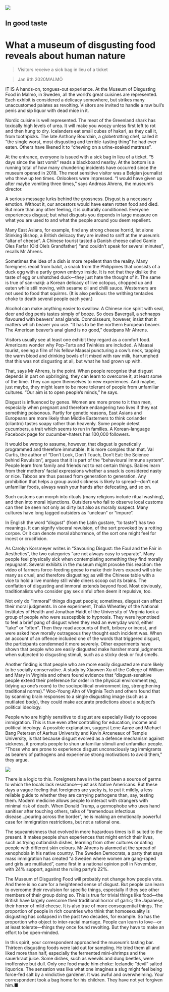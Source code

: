 ![](./images/20200111_IRD001_0.jpg)

## In good taste

# What a museum of disgusting food reveals about human nature

> Visitors receive a sick bag in lieu of a ticket

> Jan 9th 2020MALMÖ

IT IS A hands-on, tongues-out experience. At the Museum of Disgusting Food in Malmö, in Sweden, all the world’s great cuisines are represented. Each exhibit is considered a delicacy somewhere, but strikes many unaccustomed palates as revolting. Visitors are invited to handle a raw bull’s penis and sip liquor with dead mice in it.

Nordic cuisine is well represented. The meat of the Greenland shark has toxically high levels of urea. It will make you woozy unless first left to rot and then hung to dry. Icelanders eat small cubes of hakarl, as they call it, from toothpicks. The late Anthony Bourdain, a globetrotting chef, called it “the single worst, most disgusting and terrible-tasting thing” he had ever eaten. Others have likened it to “chewing on a urine-soaked mattress”.

At the entrance, everyone is issued with a sick bag in lieu of a ticket. “5 days since the last vomit” reads a blackboard nearby. At the bottom is a running total of how many chundering incidents have occurred since the museum opened in 2018. The most sensitive visitor was a Belgian journalist who threw up ten times. Onlookers were impressed. “I would have given up after maybe vomiting three times,” says Andreas Ahrens, the museum’s director.

A serious message lurks behind the grossness. Disgust is a necessary emotion. Without it, our ancestors would have eaten rotten food and died. But more than any other feeling, it is culturally conditioned. Everyone experiences disgust; but what disgusts you depends in large measure on what you are used to and what the people around you deem repellent.

Many East Asians, for example, find any strong cheese horrid, let alone Stinking Bishop, a British delicacy they are invited to sniff at the museum’s “altar of cheese”. A Chinese tourist tasted a Danish cheese called Gamle Oles Farfar (Old Ole’s Grandfather) “and couldn’t speak for several minutes”, recalls Mr Ahrens.

Sometimes the idea of a dish is more repellent than the reality. Many foreigners recoil from balut, a snack from the Philippines that consists of a duck egg with a partly grown embryo inside. It is not that they dislike the taste of egg or unhatched duck—they just hate the thought of it. The same is true of san-nakji: a Korean delicacy of live octopus, chopped up and eaten while still moving, with sesame oil and chilli sauce. Westerners are not used to food that squirms. (It is also perilous: the writhing tentacles choke to death several people each year.)

Alcohol can make anything easier to swallow. A Chinese rice spirit with seal, deer and dog penis tastes simply of booze. So does Bavergall, a schnapps flavoured with beavers’ anal glands. Connoisseurs, however, insist that it matters which beaver you use. “It has to be the northern European beaver. The American beaver’s anal gland is no good,” deadpans Mr Ahrens.

Visitors usually see at least one exhibit they regard as a comfort food. Americans wonder why Pop-Tarts and Twinkies are included. A Maasai tourist, seeing a film of his fellow Maasai puncturing a cow’s neck, tapping the warm blood and drinking bowls of it mixed with raw milk, harrumphed that this was not disgusting at all, but what he had grown up with.

That, says Mr Ahrens, is the point. When people recognise that disgust depends in part on upbringing, they can learn to overcome it, at least some of the time. They can open themselves to new experiences. And maybe, just maybe, they might learn to be more tolerant of people from unfamiliar cultures. “Our aim is to open people’s minds,” he says.

Disgust is influenced by genes. Women are more prone to it than men, especially when pregnant and therefore endangering two lives if they eat something poisonous. Partly for genetic reasons, East Asians and Europeans are more likely than Middle Easterners to think coriander (cilantro) tastes soapy rather than heavenly. Some people detest cucumbers, a trait which seems to run in families. A Korean-language Facebook page for cucumber-haters has 100,000 followers.

It would be wrong to assume, however, that disgust is genetically programmed and therefore immutable. It is more complex than that. Val Curtis, the author of “Don’t Look, Don’t Touch, Don’t Eat: the Science behind Revulsion”, argues that it is part of the “behavioural immune system”. People learn from family and friends not to eat certain things. Babies learn from their mothers’ facial expressions whether a snack is considered nasty or nice. Taboos are thus passed from generation to generation. Any prohibition that helps a group avoid sickness is likely to spread—don’t eat unfamiliar foods, always wash your hands after defecating, and so on.

Such customs can morph into rituals (many religions include ritual washing), and then into moral injunctions. Outsiders who fail to observe local customs can then be seen not only as dirty but also as morally suspect. Many cultures have long tagged outsiders as “unclean” or “impure”.

In English the word “disgust” (from the Latin gustare, “to taste”) has two meanings. It can signify visceral revulsion, of the sort provoked by a rotting corpse. Or it can denote moral abhorrence, of the sort one might feel for incest or crucifixion.

As Carolyn Korsmeyer writes in “Savouring Disgust: the Foul and the Fair in Aesthetics”, the two categories “are not always easy to separate”. Many people feel physically sick when contemplating something they find morally repugnant. Several exhibits in the museum might provoke this reaction: the video of farmers force-feeding geese to make their livers expand will strike many as cruel, and therefore disgusting; as will the Chinese table with a vice to hold a live monkey still while diners scoop out its brains. The conflation of disgusting and immoral extends beyond food. Most obviously, traditionalists who consider gay sex sinful often deem it repulsive, too.

Not only do “immoral” things disgust people; sometimes, disgust can affect their moral judgments. In one experiment, Thalia Wheatley of the National Institutes of Health and Jonathan Haidt of the University of Virginia took a group of people who were susceptible to hypnosis. They were hypnotised to feel a brief pang of disgust when they read an everyday word, either “take” or “often”. Then they read accounts of theft, bribery or incest, and were asked how morally outrageous they thought each incident was. When an account of an offence included one of the words that triggered disgust, the participants condemned it more severely. Other experiments have shown that people who are easily disgusted make harsher moral judgments when subjected to disgusting stimuli, such as a sticky desk or foul smells.

Another finding is that people who are more easily disgusted are more likely to be socially conservative. A study by Xiaowen Xu of the College of William and Mary in Virginia and others found evidence that “disgust-sensitive people extend their preference for order in the physical environment (eg, tidying up one’s room) to the sociopolitical environment (eg, strengthening traditional norms).” Woo-Young Ahn of Virginia Tech and others found that by scanning brain responses to a single disgusting image (such as a mutilated body), they could make accurate predictions about a subject’s political ideology.

People who are highly sensitive to disgust are especially likely to oppose immigration. This is true even after controlling for education, income and political ideology. A possible explanation, suggest Lene Aarøe and Michael Bang Petersen of Aarhus University and Kevin Arceneaux of Temple University, is that because disgust evolved as a defence mechanism against sickness, it prompts people to shun unfamiliar stimuli and unfamiliar people. “Those who are prone to experience disgust unconsciously tag immigrants as bearers of pathogens and experience strong motivations to avoid them,” they argue.

![](./images/20200111_IRD002_0.jpg)

There is a logic to this. Foreigners have in the past been a source of germs to which the locals lack resistance—just ask Native Americans. But these days a vague feeling that foreigners are yucky is, to put it mildly, a less reliable guide to whether they are carrying pathogens than, say, testing them. Modern medicine allows people to interact with strangers with minimal risk of death. When Donald Trump, a germophobe who uses hand sanitiser after touching others, talks of “tremendous infectious disease...pouring across the border”, he is making an emotionally powerful case for immigration restrictions, but not a rational one.

The squeamishness that evolved in more hazardous times is ill suited to the present. It makes people shun experiences that might enrich their lives, such as trying outlandish dishes, learning from other cultures or dating people with different skin colours. Mr Ahrens is alarmed at the spread of xenophobia in his native country. The Sweden Democrats, a party that says mass immigration has created “a Sweden where women are gang-raped and girls are mutilated”, came first in a national opinion poll in November, with 24% support, against the ruling party’s 22%.

The Museum of Disgusting Food will probably not change how people vote. And there is no cure for a heightened sense of disgust. But people can learn to overcome their revulsion for specific things, especially if they see other members of their group doing so. This is true for trivial things like food—the British have largely overcome their traditional horror of garlic; the Japanese, their horror of mild cheese. It is also true of more consequential things. The proportion of people in rich countries who think that homosexuality is disgusting has collapsed in the past two decades, for example. So has the proportion who object to inter-racial marriage. People can learn to love—or at least tolerate—things they once found revolting. But they have to make an effort to be open-minded.

In this spirit, your correspondent approached the museum’s tasting bar. Thirteen disgusting foods were laid out for sampling. He tried them all and liked more than half, especially the fermented mini-shrimps and the sauerkraut juice. Some dishes, such as weevils and dung beetles, were inoffensive but dull. Only one food made him choke: Icelandic “devil” salted liquorice. The sensation was like what one imagines a slug might feel being force-fed salt by a vindictive gardener. It was awful and overwhelming. Your correspondent took a bag home for his children. They have not yet forgiven him.■